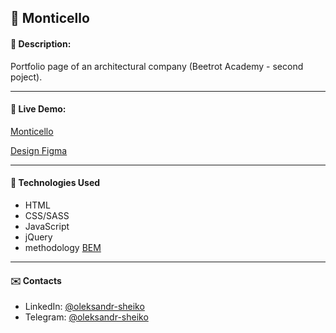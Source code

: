 ## :pushpin: Monticello
#### :memo: Description: 

Portfolio page of an architectural company (Beetrot Academy - second poject).
___

#### :link: Live Demo: 
[Monticello](https://olexander96.github.io/monticello/)

[Design Figma](https://www.figma.com/file/wqlFV9VWa3oxnvvexwAy4V/Exam%232?node-id=0%3A1)
___

#### :rocket: Technologies Used

* HTML
* CSS/SASS
* JavaScript 
* jQuery
* methodology [BEM](https://en.bem.info/)
___

#### :envelope: Contacts
* LinkedIn: [@oleksandr-sheiko](https://www.linkedin.com/in/oleksandr-sheiko-74094224a/)
* Telegram: [@oleksandr-sheiko](https://t.me/oleksandrsheiko96)
